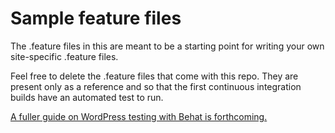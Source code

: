 # Sample feature files

The .feature files in this are meant to be a starting point for writing your own site-specific .feature files.

Feel free to delete the .feature files that come with this repo. They are present only as a reference and so that the first continuous integration builds have an automated test to run.

[A fuller guide on WordPress testing with Behat is forthcoming.](https://github.com/pantheon-systems/documentation/issues/2469)